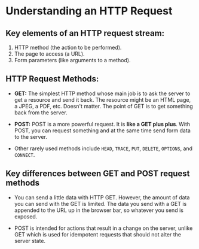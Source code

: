 # Understanding an HTTP Request

## Key elements of an HTTP request stream:

1. HTTP method (the action to be performed).
2. The page to access (a URL).
3. Form parameters (like arguments to a method).

## HTTP Request Methods:

- **GET:** The simplest HTTP method whose main job is to ask the server to get a resource and send it back. The resource might be an HTML page, a JPEG, a PDF, etc. Doesn't matter. The point of GET is to get something back from the server.

- **POST:** POST is a more powerful request. It is **like a GET plus plus**. With POST, you can request something and at the same time send form data to the server.

- Other rarely used methods include `HEAD`, `TRACE`, `PUT`, `DELETE`, `OPTIONS`, and `CONNECT`.

## Key differences between GET and POST request methods

- You can send a little data with HTTP GET. However, the amount of data you can send with the GET is limited. The data you send with a GET is appended to the URL up in the browser bar, so whatever you send is exposed.

- POST is intended for actions that result in a change on the server, unlike GET which is used for idempotent requests that should not alter the server state.
